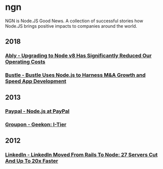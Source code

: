 # ngn
NGN is Node.JS Good News. A collection of successful stories how Node.JS brings positive impacts to companies around the world.

## 2018

### [Ably - Upgrading to Node v8 Has Significantly Reduced Our Operating Costs](https://dzone.com/articles/upgrading-to-node-v8-has-significantly-reduced-our)
### [Bustle - Bustle Uses Node.js to Harness M&A Growth and Speed App Development](https://medium.com/@nodejs/bustle-uses-node-js-to-harness-m-a-growth-and-speed-app-development-84ceeb75cc6f)

## 2013

### [Paypal - Node.js at PayPal](https://www.paypal-engineering.com/2013/11/22/node-js-at-paypal/)
### [Groupon - Geekon: I-Tier](https://engineering.groupon.com/2013/node-js/geekon-i-tier/)

## 2012

### [LinkedIn - LinkedIn Moved From Rails To Node: 27 Servers Cut And Up To 20x Faster](http://highscalability.com/blog/2012/10/4/linkedin-moved-from-rails-to-node-27-servers-cut-and-up-to-2.html)